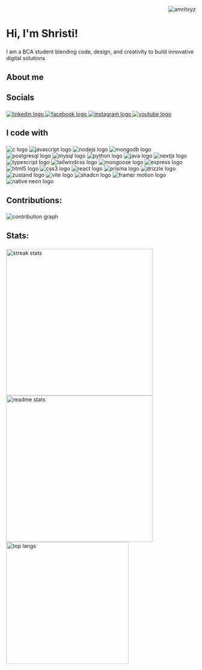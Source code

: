 <p align="right"> <img src="https://komarev.com/ghpvc/?username=bimal009&label=Profile%20views&color=0e75b6&style=flat" alt="amritxyz" /> </p>

<h1 align="left">Hi, I'm Shristi!</h1>

###

<p align="left"> I am a BCA student blending code, design, and creativity to build innovative digital solutions</p>

###

<h2 align="left">About me</h2>



<h2 align="left">Socials</h2>

###

<div align="left">

  <a href="https://www.linkedin.com/in/bimal-pandey-246780352/" target="_blank">
    <img src="https://img.shields.io/static/v1?message=LinkedIn&logo=linkedin&label=&color=0077B5&logoColor=white&labelColor=&style=for-the-badge" alt="linkedin logo" />
</a>

<a href="https://www.facebook.com/profile.php?id=61572614645732" target="_blank">
    <img src="https://img.shields.io/static/v1?message=Facebook&logo=facebook&label=&color=1877F2&logoColor=white&labelColor=&style=for-the-badge" alt="facebook logo" />
</a>

<a href="https://www.instagram.com/bunchoo_graphics11/" target="_blank">
    <img src="https://img.shields.io/static/v1?message=Instagram&logo=instagram&label=&color=E4405F&logoColor=white&labelColor=&style=for-the-badge" alt="instagram logo" />
</a>

<a href="https://www.youtube.com/@CodeWithBunchoo" target="_blank">
    <img src="https://img.shields.io/static/v1?message=YouTube&logo=youtube&label=&color=FF0000&logoColor=white&labelColor=&style=for-the-badge" alt="youtube logo" />
</a>

 
  

</div>

###

<h2 align="left">I code with</h2>

###
<div align="left">
  <img src="https://img.shields.io/badge/C-A8B9CC?logo=c&logoColor=black&style=for-the-badge" alt="c logo" />
  <img src="https://img.shields.io/badge/JavaScript-F7DF1E?logo=javascript&logoColor=black&style=for-the-badge" alt="javascript logo" />
  <img src="https://img.shields.io/badge/Node.js-339933?logo=node.js&logoColor=white&style=for-the-badge" alt="nodejs logo" />
  <img src="https://img.shields.io/badge/MongoDB-47A248?logo=mongodb&logoColor=white&style=for-the-badge" alt="mongodb logo" />
  <img src="https://img.shields.io/badge/PostgreSQL-336791?logo=postgresql&logoColor=white&style=for-the-badge" alt="postgresql logo" />
  <img src="https://img.shields.io/badge/MySQL-4479A1?logo=mysql&logoColor=white&style=for-the-badge" alt="mysql logo" />
  <img src="https://img.shields.io/badge/Python-3776AB?logo=python&logoColor=white&style=for-the-badge" alt="python logo" />
  <img src="https://img.shields.io/badge/Java-007396?logo=java&logoColor=white&style=for-the-badge" alt="java logo" />
  <img src="https://img.shields.io/badge/Next.js-000000?logo=next.js&logoColor=white&style=for-the-badge" alt="nextjs logo" />
  <img src="https://img.shields.io/badge/TypeScript-3178C6?logo=typescript&logoColor=white&style=for-the-badge" alt="typescript logo" />
  <img src="https://img.shields.io/badge/Tailwind%20CSS-06B6D4?logo=tailwindcss&logoColor=white&style=for-the-badge" alt="tailwindcss logo" />
  <img src="https://img.shields.io/badge/Mongoose-880D1E?logo=mongoose&logoColor=white&style=for-the-badge" alt="mongoose logo" />
  <img src="https://img.shields.io/badge/Express.js-000000?logo=express&logoColor=white&style=for-the-badge" alt="express logo" />
  <img src="https://img.shields.io/badge/HTML5-E34F26?logo=html5&logoColor=white&style=for-the-badge" alt="html5 logo" />
  <img src="https://img.shields.io/badge/CSS3-1572B6?logo=css3&logoColor=white&style=for-the-badge" alt="css3 logo" />
  <img src="https://img.shields.io/badge/React-61DAFB?logo=react&logoColor=black&style=for-the-badge" alt="react logo" />
  <img src="https://img.shields.io/badge/Prisma-2D3748?logo=prisma&logoColor=white&style=for-the-badge" alt="prisma logo" />
  <img src="https://img.shields.io/badge/Drizzle-FF6347?logo=drizzle&logoColor=white&style=for-the-badge" alt="drizzle logo" />
  <img src="https://img.shields.io/badge/Zustand-000000?logo=zotero&logoColor=white&style=for-the-badge" alt="zustand logo" />
  <img src="https://img.shields.io/badge/Vite-646CFF?logo=vite&logoColor=white&style=for-the-badge" alt="vite logo" />
  <img src="https://img.shields.io/badge/Shadcn/UI-000000?logo=vercel&logoColor=white&style=for-the-badge" alt="shadcn logo" />
  <img src="https://img.shields.io/badge/Framer--Motion-EF4E4E?logo=framer&logoColor=white&style=for-the-badge" alt="framer motion logo" />
  <img src="https://img.shields.io/badge/Native%20Neon-000000?logo=neon&logoColor=white&style=for-the-badge" alt="native neon logo" />
</div>




###

<h2 align="left">Contributions: </h2>

###

<img src="https://raw.githubusercontent.com/Shhristii/Shhristii/output/github-contribution-grid-snake-dark.svg" alt="contribution graph" />

###

<h2 align="left">Stats: </h2>

###

<div align="left">
<img width=390 src="https://github-readme-streak-stats-salesp07.vercel.app/?user=Shhristii&count_private=true&theme=react&border_radius=10" alt="streak stats"/>
</div>

<div align="left">
  <img width=390 src="https://github-readme-stats-salesp07.vercel.app/api?username=Shhristii&count_private=true&show_icons=true&theme=react&rank_icon=github&border_radius=10" alt="readme stats" />
</div>

<div align="left">
  <img width=325 align="center" src="https://github-readme-stats-salesp07.vercel.app/api/top-langs/?username=Shhristii&hide=HTML&langs_count=8&layout=compact&theme=react&border_radius=10&size_weight=0.5&count_weight=0.5&exclude_repo=github-readme-stats" alt="top langs" />
</div>

###


###
